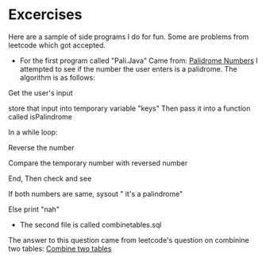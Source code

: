 # Excercises

Here are a sample of side programs I do for fun. Some are problems from leetcode which got accepted.

* For the first program called "Pali.Java" Came from: [Palidrome Numbers](https://leetcode.com/problems/palindrome-number/)
I attempted to see if the number the user enters is a palidrome. The algorithm is as follows:


Get the user's input

store that input into temporary variable "keys" Then pass it into a function called isPalindrome

In a while loop:

Reverse the number

Compare the temporary number with reversed number

End, Then check and see

If both numbers are same, sysout " it's a palindrome"

Else print "nah"


* The second file is called combinetables.sql

The answer to this question came from leetcode's question on combinine two tables:
[Combine two tables](https://leetcode.com/problems/combine-two-tables/)

